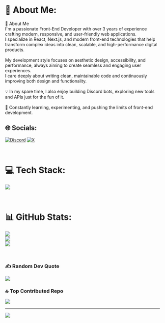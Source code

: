 # 💫 About Me:
👋 About Me<br>I'm a passionate Front-End Developer with over 3 years of experience crafting modern, responsive, and user-friendly web applications.<br>I specialize in React, Next.js, and modern front-end technologies that help transform complex ideas into clean, scalable, and high-performance digital products.<br><br>My development style focuses on aesthetic design, accessibility, and performance, always aiming to create seamless and engaging user experiences.<br>I care deeply about writing clean, maintainable code and continuously improving both design and functionality.<br><br>💡 In my spare time, I also enjoy building Discord bots, exploring new tools and APIs just for the fun of it.<br><br>🚀 Constantly learning, experimenting, and pushing the limits of front-end development.

## 🌐 Socials:
[![Discord](https://img.shields.io/badge/Discord-5865F2?style=for-the-badge&logo=discord&logoColor=white)](https://discord.com/users/923205829166006272) [![X](https://img.shields.io/badge/X-black.svg?logo=X&logoColor=white)](https://x.com/dnzcode) 

<br>

# 💻 Tech Stack:

<p>
  <a href="https://skillicons.dev">
    <img src="https://skillicons.dev/icons?i=html, css, js, git, github, vscode, visualstudio, figma, tailwind, vite, react, nextjs, nodejs, npm, mongodb, netlify, discord, discordjs, lua, kali, ackoverflow" />
  </a>
</p>
<br>


# 📊 GitHub Stats:
![](https://github-readme-stats.vercel.app/api?username=dnx01&theme=dark&hide_border=false&include_all_commits=false&count_private=true)<br/>
![](https://nirzak-streak-stats.vercel.app/?user=dnx01&theme=dark&hide_border=false)<br/>
![](https://github-readme-stats.vercel.app/api/top-langs/?username=dnx01&theme=dark&hide_border=false&include_all_commits=false&count_private=true&layout=compact)

<br>

### ✍️ Random Dev Quote
![](https://quotes-github-readme.vercel.app/api?type=horizontal&theme=radical)

### 🔝 Top Contributed Repo
![](https://github-contributor-stats.vercel.app/api?username=dnx01&limit=5&theme=dark&combine_all_yearly_contributions=true)

---
[![](https://visitcount.itsvg.in/api?id=dnx01&icon=0&color=0)](https://visitcount.itsvg.in)
